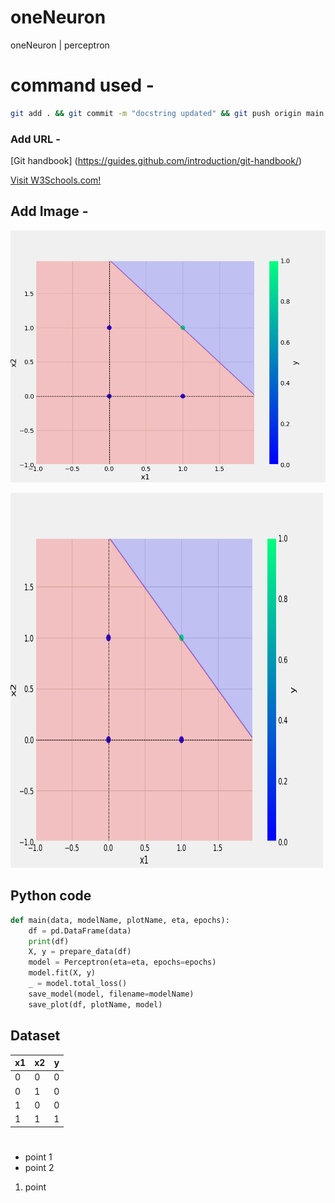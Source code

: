 # oneNeuron
oneNeuron | perceptron

# command used -

```bash
git add . && git commit -m "docstring updated" && git push origin main
```

### Add URL -
[Git  handbook] (https://guides.github.com/introduction/git-handbook/)

<a href="https://www.w3schools.com">Visit W3Schools.com!</a>

## Add Image -
![Sample Image](plots/and.png)

<img src="plots/and.png" alt="Girl in a jacket" width="500" height="600">

## Python code

```python
def main(data, modelName, plotName, eta, epochs):
    df = pd.DataFrame(data)
    print(df)
    X, y = prepare_data(df)
    model = Perceptron(eta=eta, epochs=epochs)
    model.fit(X, y)
    _ = model.total_loss()
    save_model(model, filename=modelName)
    save_plot(df, plotName, model)

```
## Dataset

x1 | x2 | y
-|-|-
0|0|0
0|1|0
1|0|0
1|1|1

# 
* point 1
* point 2

1. point

